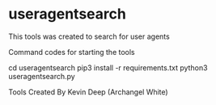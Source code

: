 # useragentsearch
This tools was created to search for user agents

Command codes for starting the tools

cd useragentsearch
pip3 install -r requirements.txt
python3 useragentsearch.py

Tools Created By Kevin Deep (Archangel White)
